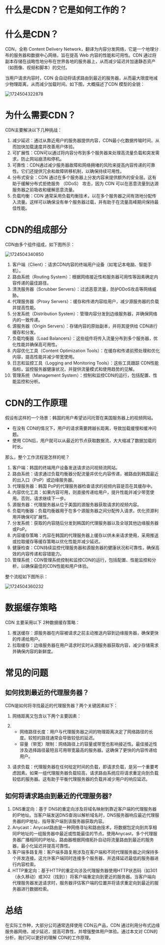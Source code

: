 # 什么是CDN？它是如何工作的？

# **什么是CDN？**

CDN，全称 Content Delivery Network，翻译为内容分发网络，它是一个地理分布的服务器和数据中心网络，旨在提高 Web 内容的性能和可用性。CDN 通过将副本存储在战略性地分布在世界各地的服务器上，从而减少延迟并加速静态资产（如图像、视频和脚本）的交付。

当用户请求内容时，CDN 会自动将请求路由到最近的服务器，从而最大限度地减少物理距离，从而减少加载时间。如下图，大概描述了CDN 模型的全貌：

![1724504322878](C:\Users\Administrator\AppData\Roaming\Typora\typora-user-images\1724504322878.png)



# **为什么需要CDN？**

CDN主要解决以下几种挑战：

1. 减少延迟：通过从靠近用户的服务器提供内容，CDN最小化数据传输时间，从而加快加载速度并改善用户体验。
2. 可扩展性：CDN可以通过将内容分布到多个服务器来处理高流量负载和突发需求，防止网站崩溃和停机。
3. 可靠性：CDN通过减少服务器故障和网络拥堵的风险来提高内容传递的可靠性。它们还提供冗余和故障转移机制，以确保持续可用性。
4. 分布式安全：CDN 通过在多个服务器上分发内容来提供额外的安全层。这有助于缓解分布式拒绝服务 （DDoS） 攻击，因为 CDN 可以在恶意流量到达源服务器之前吸收和缓解恶意流量。
5. 负载均衡：CDN 通常采用负载均衡技术，以在多个服务器之间有效地分配传入流量。这样可以确保没有单个服务器过载，并有助于在流量高峰期间保持最佳性能。

# **CDN的组成部分**

CDN由多个组件组成，如下图所示：

![1724504340850](C:\Users\Administrator\AppData\Roaming\Typora\typora-user-images\1724504340850.png)

1. 客户端（Client）：请求CDN内容的终端用户设备（如笔记本电脑、智能手机）。
2. 路由系统（Routing System）：根据网络接近性和服务器可用性等因素确定内容传递的最佳路径。
3. 清洗服务器（Scrubber Servers）：过滤恶意流量，防护DDoS攻击等网络威胁。
4. 代理服务器（Proxy Servers）：缓存和传递内容给用户，减少源服务器的负载并提高性能。
5. 分发系统（Distribution System）：管理内容分发到边缘服务器，并确保网络内的一致传递。
6. 源服务器（Origin Servers）：存储内容的原始副本，并将其提供给 CDN进行缓存和分发。
7. 负载均衡器（Load Balancers）：这些组件将传入流量分布到多个服务器，优化性能并确保高可用性。
8. 内容优化工具（Content Optimization Tools）：在缓存和传递前预处理和优化内容，提高性能并减少带宽使用。
9. 日志和监控工具（Logging and Monitoring Tools）：这些工具跟踪 CDN性能指标，监控服务器健康状况，并提供流量模式和使用趋势的见解。
10. 管理系统（Management System）：控制和监控CDN的运行，包括配置、性能监控和分析。

# **CDN的工作原理**

假设有这样的一个场景：韩国的用户希望访问托管在美国服务器上的视频网站。

- 在没有 CDN的情况下，用户的请求需要跨越长距离，导致加载缓慢和缓冲问题。
- 使用 CDN后，用户就可以从最近的节点获取数据流，大大缩减了数据加载的时长。

那么，整个工作流程是怎样的呢？

1. 客户端：韩国的终端用户设备发送请求访问视频流网站。
2. 路由系统：请求通过负载均衡器分配流量并优化内容传递，被路由到韩国最近的出入口（PoP）或边缘服务器。
3. 代理服务器：韩国 PoP的代理服务器检查请求的视频内容是否在其缓存中。
4. 内容优化工具：如果内容可用，则直接传递给用户，提升性能并减少带宽使用。否则，请求继续下一步。
5. 源服务器：代理服务器从位于美国的源服务器获取请求的视频内容。
6. 负载均衡器：负载均衡器用于在多个源服务器之间分配传入请求，优化资源利用并确保可扩展性。
7. 分发系统：获取的内容随后分发到韩国的代理服务器以及全球其他边缘服务器或PoP。
8. 内容缓存策略：内容在韩国的代理服务器上缓存以供未来请求使用，采用推送或拉取缓存等缓存策略以优化性能并减少延迟。
9. 健康检查：CDN持续监控代理服务器和源服务器的健康状况和可靠性，确保高效的内容传递和容错能力。
10. 管理系统：CDN管理系统控制和监控CDN的运行，包括配置、性能监控和分析，以确保最佳的CDN性能和用户体验。

整个流程如下图所示：

![1724504360232](C:\Users\Administrator\AppData\Roaming\Typora\typora-user-images\1724504360232.png)

# **数据缓存策略**

CDN 主要采用以下 2种数据缓存策略：

1. 推送缓存：源服务器在内容被请求之前主动推送内容到边缘服务器，确保更快的传递给用户。
2. 拉取缓存：边缘服务器在用户请求时实时从源服务器获取内容，减少存储需求并确保内容的新鲜度。

# **常见的问题**

## **如何找到最近的代理服务器？**

CDN是如何将寻找最近的代理服务器？两个关键因素如下：

1. 网络距离又包含以下两个主要因素：

2. - 网络路径长度：用户与代理服务器之间的物理距离决定了网络路径的长度。较短的路径通常会导致较低的延迟。
   - 容量（带宽）限制：网络路径上的容量或带宽也影响接近性。最佳接近性涉及选择路径最短且可用带宽最高的服务器。这确保了更快的内容传递给用户。

3. 请求负载：代理服务器在任何给定时间的负载，即请求负载，是另一个重要考虑因素。如果一组代理服务器负载较高，请求路由系统应将请求重定向到负载较低的服务器。这有助于平衡代理服务器的负载并减少用户的响应延迟。

## **如何将请求路由到最近的代理服务器?**

1. DNS重定向：基于 DNS的重定向涉及将域名映射到靠近客户端的代理服务器的IP地址。当客户端发送DNS查询以解析域名时，DNS服务器响应最近代理服务器的IP地址，指导客户端到该服务器获取内容。
2. Anycast：Anycast路由是一种网络寻址和路由技术，将数据包定向到共享相同IP地址的一组服务器中最近或性能最佳的节点。使用Anycast，多个代理服务器广播相同的IP地址，路由器根据网络拓扑自动将流量路由到最近的服务器，最小化延迟并提高可靠性。
3. 客户端多路复用：客户端多路复用涉及在客户端和不同代理服务器之间保持多个并发连接。这允许客户端同时连接多个服务器，并选择延迟最低的服务器进行内容检索。
4. HTTP重定向：基于HTTP的重定向涉及代理服务器使用HTTP状态码（如301（永久移动）或302（找到））将客户端重定向到更近的服务器。当客户端向代理服务器发送请求时，服务器评估客户端的位置并将请求重定向到最近的服务器进行数据检索。

# **总结**

在实际工作种，大部分公司通常选择使用 CDN云产品，CDN 通过利用分布式边缘服务器网络，减少延迟，提高可靠性，并增强整体用户体验。通过本文对 CDN的分析，我们可以更好的理解 CDN的工作原理。